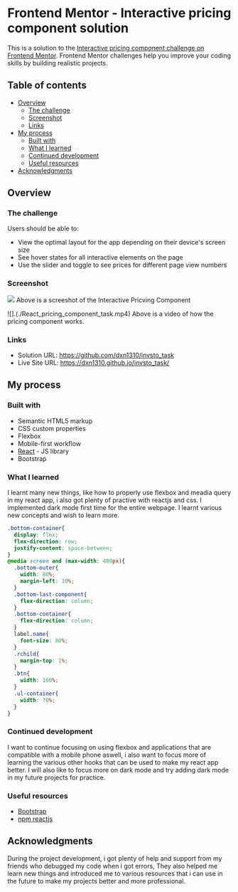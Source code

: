 # Frontend Mentor - Interactive pricing component solution

This is a solution to the [Interactive pricing component challenge on Frontend Mentor](https://www.frontendmentor.io/challenges/interactive-pricing-component-t0m8PIyY8). Frontend Mentor challenges help you improve your coding skills by building realistic projects. 

## Table of contents

- [Overview](#overview)
  - [The challenge](#the-challenge)
  - [Screenshot](#screenshot)
  - [Links](#links)
- [My process](#my-process)
  - [Built with](#built-with)
  - [What I learned](#what-i-learned)
  - [Continued development](#continued-development)
  - [Useful resources](#useful-resources)
- [Acknowledgments](#acknowledgments)


## Overview

### The challenge

Users should be able to:

- View the optimal layout for the app depending on their device's screen size
- See hover states for all interactive elements on the page
- Use the slider and toggle to see prices for different page view numbers

### Screenshot

![](./pricing_component.jpg)
Above is a screeshot of the Interactive Pricving Component

![].(./React_pricing_component_task.mp4)
Above is a video of how the pricing component works.

### Links

- Solution URL: https://github.com/dxn1310/invsto_task
- Live Site URL: https://dxn1310.github.io/invsto_task/

## My process


### Built with

- Semantic HTML5 markup
- CSS custom properties
- Flexbox
- Mobile-first workflow
- [React](https://reactjs.org/) - JS library
- Bootstrap


### What I learned

I learnt many new things, like how to properly use flexbox and meadia query in my react app, i also got plenty of practive with reactjs and css. I implemented dark mode first time for the entire webpage. I learnt various new concepts and wish to learn more.

```css
.bottom-container{
  display: flex;
  flex-direction: row;
  justify-content: space-between;
} 
@media screen and (max-width: 480px){
  .bottom-outer{
    width: 80%;
    margin-left: 10%;
  }
  .bottom-last-component{
    flex-direction: column;
  }
  .bottom-container{
    flex-direction: column;
  }
  label.name{
    font-size: 80%;
  }
  .rchild{
    margin-top: 1%;
  }
  .btn{
    width: 160%;
  }
  .ul-container{
    width: 70%;
  }
}
```

### Continued development

I want to continue focusing on using flexbox and applications that are compatible with a mobile phone aswell, i also want to focus more of learning the various other hooks that can be used to make my react app better. I will also like to focus more on dark mode and try adding dark mode in my future projects for practice.

### Useful resources

- [Bootstrap](https://getbootstrap.com/)
- [npm reactjs](https://www.npmjs.com/package/react)

## Acknowledgments

During the project development, i got plenty of help and support from my friends who debugged my code when i got errors, They also helped me learn new things and introduced me to various resources that i can use in the future to make my projects better and more professional.
